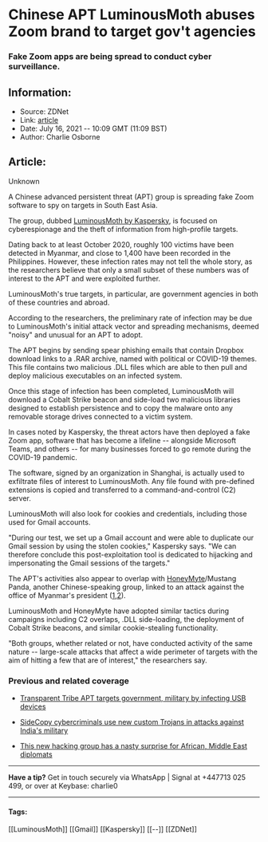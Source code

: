 # Chinese APT LuminousMoth abuses Zoom brand to target gov't agencies
### Fake Zoom apps are being spread to conduct cyber surveillance.

## Information:
+ Source: ZDNet
+ Link: [article](https://www.zdnet.com/article/chinese-apt-luminousmoth-abuses-zoom-brand-to-target-govt-agencies/)
+ Date: July 16, 2021 -- 10:09 GMT (11:09 BST)
+ Author: Charlie Osborne


## Article:
Unknown

A Chinese advanced persistent threat (APT) group is spreading fake Zoom software to spy on targets in South East Asia. 


The group, dubbed [LuminousMoth by Kaspersky](https://securelist.com/apt-luminousmoth/103332/), is focused on cyberespionage and the theft of information from high-profile targets. 

Dating back to at least October 2020, roughly 100 victims have been detected in Myanmar, and close to 1,400 have been recorded in the Philippines. However, these infection rates may not tell the whole story, as the researchers believe that only a small subset of these numbers was of interest to the APT and were exploited further.  

LuminousMoth's true targets, in particular, are government agencies in both of these countries and abroad. 

According to the researchers, the preliminary rate of infection may be due to LuminousMoth's initial attack vector and spreading mechanisms, deemed "noisy" and unusual for an APT to adopt.  

The APT begins by sending spear phishing emails that contain Dropbox download links to a .RAR archive, named with political or COVID-19 themes. This file contains two malicious .DLL files which are able to then pull and deploy malicious executables on an infected system.  

Once this stage of infection has been completed, LuminousMoth will download a Cobalt Strike beacon and side-load two malicious libraries designed to establish persistence and to copy the malware onto any removable storage drives connected to a victim system. 






In cases noted by Kaspersky, the threat actors have then deployed a fake Zoom app, software that has become a lifeline -- alongside Microsoft Teams, and others -- for many businesses forced to go remote during the COVID-19 pandemic.  

The software, signed by an organization in Shanghai, is actually used to exfiltrate files of interest to LuminousMoth. Any file found with pre-defined extensions is copied and transferred to a command-and-control (C2) server.   

LuminousMoth will also look for cookies and credentials, including those used for Gmail accounts.  

"During our test, we set up a Gmail account and were able to duplicate our Gmail session by using the stolen cookies," Kaspersky says. "We can therefore conclude this post-exploitation tool is dedicated to hijacking and impersonating the Gmail sessions of the targets." 

The APT's activities also appear to overlap with [HoneyMyte](https://www.kaspersky.com/about/press-releases/2019_the-garden-of-forking-paths-sophisticated-apts-diversify-toolsets)/Mustang Panda, another Chinese-speaking group, linked to an attack against the office of Myanmar's president ([1](https://twitter.com/ESETresearch/status/1400165767488970764),[2](https://twitter.com/AvastThreatLabs/status/1404864965584977922)).  

LuminousMoth and HoneyMyte have adopted similar tactics during campaigns including C2 overlaps, .DLL side-loading, the deployment of Cobalt Strike beacons, and similar cookie-stealing functionality. 

"Both groups, whether related or not, have conducted activity of the same nature -- large-scale attacks that affect a wide perimeter of targets with the aim of hitting a few that are of interest," the researchers say.  

###  Previous and related coverage

* [Transparent Tribe APT targets government, military by infecting USB devices](https://www.zdnet.com/article/transparent-tribe-hacking-group-spreads-malware-by-infecting-usb-devices/)  

* [SideCopy cybercriminals use new custom Trojans in attacks against India's military](https://www.zdnet.com/article/sidecopy-cybercriminals-use-custom-trojans-in-india-attacks/)  

* [This new hacking group has a nasty surprise for African, Middle East diplomats](https://www.zdnet.com/article/this-new-hacking-group-has-a-nasty-surprise-for-african-middle-east-diplomats/)  




---

**Have a tip?** Get in touch securely via WhatsApp | Signal at +447713 025 499, or over at Keybase: charlie0



---





#### Tags:
[[LuminousMoth]] [[Gmail]] [[Kaspersky]] [[--]] [[ZDNet]]
